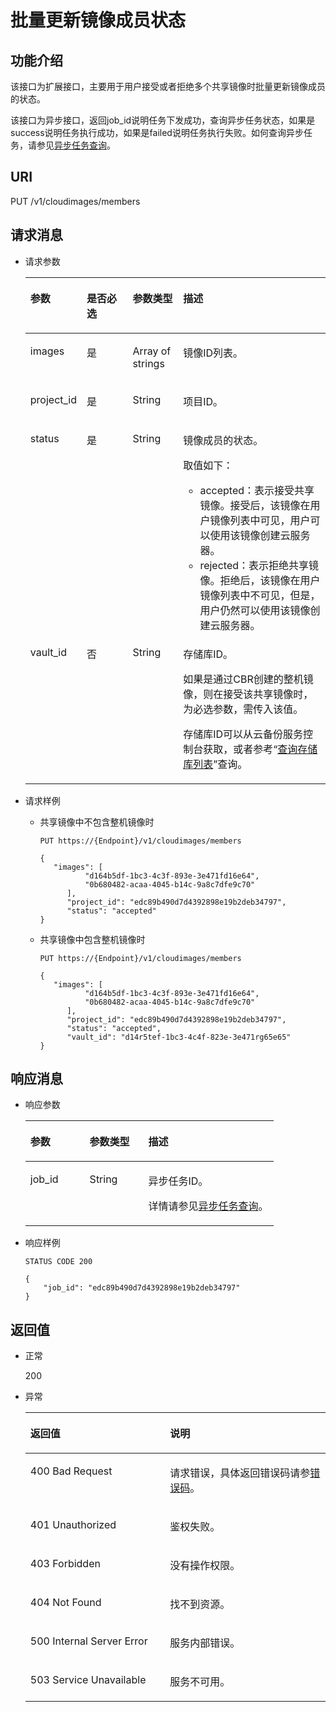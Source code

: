 # 批量更新镜像成员状态<a name="ZH-CN_TOPIC_0036994323"></a>

## 功能介绍<a name="section11046056154747"></a>

该接口为扩展接口，主要用于用户接受或者拒绝多个共享镜像时批量更新镜像成员的状态。

该接口为异步接口，返回job\_id说明任务下发成功，查询异步任务状态，如果是success说明任务执行成功，如果是failed说明任务执行失败。如何查询异步任务，请参见[异步任务查询](异步任务查询.md)。

## URI<a name="section66620681154747"></a>

PUT /v1/cloudimages/members

## 请求消息<a name="section29704853154747"></a>

-   请求参数

    <a name="table23910047154747"></a>
    <table><thead align="left"><tr id="row24965460154747"><th class="cellrowborder" valign="top" width="17.51%" id="mcps1.1.5.1.1"><p id="p8936346154747"><a name="p8936346154747"></a><a name="p8936346154747"></a>参数</p>
    </th>
    <th class="cellrowborder" valign="top" width="15.61%" id="mcps1.1.5.1.2"><p id="p4072498116916"><a name="p4072498116916"></a><a name="p4072498116916"></a>是否必选</p>
    </th>
    <th class="cellrowborder" valign="top" width="16.939999999999998%" id="mcps1.1.5.1.3"><p id="p52755425154747"><a name="p52755425154747"></a><a name="p52755425154747"></a>参数类型</p>
    </th>
    <th class="cellrowborder" valign="top" width="49.94%" id="mcps1.1.5.1.4"><p id="p57477321154747"><a name="p57477321154747"></a><a name="p57477321154747"></a>描述</p>
    </th>
    </tr>
    </thead>
    <tbody><tr id="row25151394154747"><td class="cellrowborder" valign="top" width="17.51%" headers="mcps1.1.5.1.1 "><p id="p503796569524"><a name="p503796569524"></a><a name="p503796569524"></a>images</p>
    </td>
    <td class="cellrowborder" valign="top" width="15.61%" headers="mcps1.1.5.1.2 "><p id="p542203749524"><a name="p542203749524"></a><a name="p542203749524"></a>是</p>
    </td>
    <td class="cellrowborder" valign="top" width="16.939999999999998%" headers="mcps1.1.5.1.3 "><p id="p297741849524"><a name="p297741849524"></a><a name="p297741849524"></a>Array of strings</p>
    </td>
    <td class="cellrowborder" valign="top" width="49.94%" headers="mcps1.1.5.1.4 "><p id="p628987279524"><a name="p628987279524"></a><a name="p628987279524"></a>镜像ID列表。</p>
    </td>
    </tr>
    <tr id="row97255929413"><td class="cellrowborder" valign="top" width="17.51%" headers="mcps1.1.5.1.1 "><p id="p178181919524"><a name="p178181919524"></a><a name="p178181919524"></a>project_id</p>
    </td>
    <td class="cellrowborder" valign="top" width="15.61%" headers="mcps1.1.5.1.2 "><p id="p339873569524"><a name="p339873569524"></a><a name="p339873569524"></a>是</p>
    </td>
    <td class="cellrowborder" valign="top" width="16.939999999999998%" headers="mcps1.1.5.1.3 "><p id="p15124339524"><a name="p15124339524"></a><a name="p15124339524"></a>String</p>
    </td>
    <td class="cellrowborder" valign="top" width="49.94%" headers="mcps1.1.5.1.4 "><p id="p553982639524"><a name="p553982639524"></a><a name="p553982639524"></a>项目ID。</p>
    </td>
    </tr>
    <tr id="row387653339418"><td class="cellrowborder" valign="top" width="17.51%" headers="mcps1.1.5.1.1 "><p id="p529068859524"><a name="p529068859524"></a><a name="p529068859524"></a>status</p>
    </td>
    <td class="cellrowborder" valign="top" width="15.61%" headers="mcps1.1.5.1.2 "><p id="p575993249524"><a name="p575993249524"></a><a name="p575993249524"></a>是</p>
    </td>
    <td class="cellrowborder" valign="top" width="16.939999999999998%" headers="mcps1.1.5.1.3 "><p id="p350336309524"><a name="p350336309524"></a><a name="p350336309524"></a>String</p>
    </td>
    <td class="cellrowborder" valign="top" width="49.94%" headers="mcps1.1.5.1.4 "><p id="p25826739537"><a name="p25826739537"></a><a name="p25826739537"></a>镜像成员的状态。</p>
    <p id="p166859539539"><a name="p166859539539"></a><a name="p166859539539"></a>取值如下：</p>
    <a name="ul346242429557"></a><a name="ul346242429557"></a><ul id="ul346242429557"><li>accepted：表示接受共享镜像。接受后，该镜像在用户镜像列表中可见，用户可以使用该镜像创建云服务器。</li><li>rejected：表示拒绝共享镜像。拒绝后，该镜像在用户镜像列表中不可见，但是，用户仍然可以使用该镜像创建云服务器。</li></ul>
    </td>
    </tr>
    <tr id="row25222413200"><td class="cellrowborder" valign="top" width="17.51%" headers="mcps1.1.5.1.1 "><p id="p25362419209"><a name="p25362419209"></a><a name="p25362419209"></a>vault_id</p>
    </td>
    <td class="cellrowborder" valign="top" width="15.61%" headers="mcps1.1.5.1.2 "><p id="p1853142418208"><a name="p1853142418208"></a><a name="p1853142418208"></a>否</p>
    </td>
    <td class="cellrowborder" valign="top" width="16.939999999999998%" headers="mcps1.1.5.1.3 "><p id="p185392422014"><a name="p185392422014"></a><a name="p185392422014"></a>String</p>
    </td>
    <td class="cellrowborder" valign="top" width="49.94%" headers="mcps1.1.5.1.4 "><p id="p2071553113019"><a name="p2071553113019"></a><a name="p2071553113019"></a>存储库ID。</p>
    <p id="p105352411209"><a name="p105352411209"></a><a name="p105352411209"></a>如果是通过CBR创建的整机镜像，则在接受该共享镜像时，为必选参数，需传入该值。</p>
    <p id="p116364254172"><a name="p116364254172"></a><a name="p116364254172"></a>存储库ID可以从云备份服务控制台获取，或者参考“<a href="https://support.huaweicloud.com/api-cbr/VaultList.html" target="_blank" rel="noopener noreferrer">查询存储库列表</a>”查询。</p>
    </td>
    </tr>
    </tbody>
    </table>

-   请求样例
    -   共享镜像中不包含整机镜像时

        ```
        PUT https://{Endpoint}/v1/cloudimages/members
        ```

        ```
        {
           "images": [
                  "d164b5df-1bc3-4c3f-893e-3e471fd16e64",
                  "0b680482-acaa-4045-b14c-9a8c7dfe9c70"
              ],
              "project_id": "edc89b490d7d4392898e19b2deb34797",
              "status": "accepted"
        }
        ```

    -   共享镜像中包含整机镜像时

        ```
        PUT https://{Endpoint}/v1/cloudimages/members
        ```

        ```
        {
           "images": [
                  "d164b5df-1bc3-4c3f-893e-3e471fd16e64",
                  "0b680482-acaa-4045-b14c-9a8c7dfe9c70"
              ],
              "project_id": "edc89b490d7d4392898e19b2deb34797",
              "status": "accepted",
              "vault_id": "d14r5tef-1bc3-4c4f-823e-3e471rg65e65"
        }
        ```



## 响应消息<a name="section42338041154747"></a>

-   响应参数

    <a name="table1858875391115"></a>
    <table><thead align="left"><tr id="row5097995091115"><th class="cellrowborder" valign="top" width="23.897610238976103%" id="mcps1.1.4.1.1"><p id="p3573529991115"><a name="p3573529991115"></a><a name="p3573529991115"></a>参数</p>
    </th>
    <th class="cellrowborder" valign="top" width="23.667633236676334%" id="mcps1.1.4.1.2"><p id="p4803685091115"><a name="p4803685091115"></a><a name="p4803685091115"></a>参数类型</p>
    </th>
    <th class="cellrowborder" valign="top" width="52.434756524347556%" id="mcps1.1.4.1.3"><p id="p6577961291115"><a name="p6577961291115"></a><a name="p6577961291115"></a>描述</p>
    </th>
    </tr>
    </thead>
    <tbody><tr id="row2654833891115"><td class="cellrowborder" valign="top" width="23.897610238976103%" headers="mcps1.1.4.1.1 "><p id="p293180691115"><a name="p293180691115"></a><a name="p293180691115"></a>job_id</p>
    </td>
    <td class="cellrowborder" valign="top" width="23.667633236676334%" headers="mcps1.1.4.1.2 "><p id="p4244468991115"><a name="p4244468991115"></a><a name="p4244468991115"></a>String</p>
    </td>
    <td class="cellrowborder" valign="top" width="52.434756524347556%" headers="mcps1.1.4.1.3 "><p id="p1546781891115"><a name="p1546781891115"></a><a name="p1546781891115"></a>异步任务ID。</p>
    <p id="p19968122117312"><a name="p19968122117312"></a><a name="p19968122117312"></a>详情请参见<a href="异步任务查询.md">异步任务查询</a>。</p>
    </td>
    </tr>
    </tbody>
    </table>

-   响应样例

    ```
    STATUS CODE 200
    ```

    ```
    {
        "job_id": "edc89b490d7d4392898e19b2deb34797"
    }
    ```


## 返回值<a name="section40084941"></a>

-   正常

    200

-   异常

    <a name="table1069408417333"></a>
    <table><thead align="left"><tr id="row4772021317333"><th class="cellrowborder" valign="top" width="46.54%" id="mcps1.1.3.1.1"><p id="p4013206717333"><a name="p4013206717333"></a><a name="p4013206717333"></a>返回值</p>
    </th>
    <th class="cellrowborder" valign="top" width="53.459999999999994%" id="mcps1.1.3.1.2"><p id="p2947196917333"><a name="p2947196917333"></a><a name="p2947196917333"></a>说明</p>
    </th>
    </tr>
    </thead>
    <tbody><tr id="row3841925517333"><td class="cellrowborder" valign="top" width="46.54%" headers="mcps1.1.3.1.1 "><p id="p2495195017333"><a name="p2495195017333"></a><a name="p2495195017333"></a>400 Bad Request</p>
    </td>
    <td class="cellrowborder" valign="top" width="53.459999999999994%" headers="mcps1.1.3.1.2 "><p id="p784206117333"><a name="p784206117333"></a><a name="p784206117333"></a>请求错误，具体返回错误码请参<a href="错误码.md">错误码</a>。</p>
    </td>
    </tr>
    <tr id="row3122722917333"><td class="cellrowborder" valign="top" width="46.54%" headers="mcps1.1.3.1.1 "><p id="p4637763817333"><a name="p4637763817333"></a><a name="p4637763817333"></a>401 Unauthorized</p>
    </td>
    <td class="cellrowborder" valign="top" width="53.459999999999994%" headers="mcps1.1.3.1.2 "><p id="p6560116717333"><a name="p6560116717333"></a><a name="p6560116717333"></a>鉴权失败。</p>
    </td>
    </tr>
    <tr id="row5353959117333"><td class="cellrowborder" valign="top" width="46.54%" headers="mcps1.1.3.1.1 "><p id="p4173958717333"><a name="p4173958717333"></a><a name="p4173958717333"></a>403 Forbidden</p>
    </td>
    <td class="cellrowborder" valign="top" width="53.459999999999994%" headers="mcps1.1.3.1.2 "><p id="p2546341217333"><a name="p2546341217333"></a><a name="p2546341217333"></a>没有操作权限。</p>
    </td>
    </tr>
    <tr id="row5197513192250"><td class="cellrowborder" valign="top" width="46.54%" headers="mcps1.1.3.1.1 "><p id="p21898657192252"><a name="p21898657192252"></a><a name="p21898657192252"></a>404 Not Found</p>
    </td>
    <td class="cellrowborder" valign="top" width="53.459999999999994%" headers="mcps1.1.3.1.2 "><p id="p28960832192252"><a name="p28960832192252"></a><a name="p28960832192252"></a>找不到资源。</p>
    </td>
    </tr>
    <tr id="row2784412417333"><td class="cellrowborder" valign="top" width="46.54%" headers="mcps1.1.3.1.1 "><p id="p4078159117333"><a name="p4078159117333"></a><a name="p4078159117333"></a>500 Internal Server Error</p>
    </td>
    <td class="cellrowborder" valign="top" width="53.459999999999994%" headers="mcps1.1.3.1.2 "><p id="p1497458717333"><a name="p1497458717333"></a><a name="p1497458717333"></a>服务内部错误。</p>
    </td>
    </tr>
    <tr id="row55355517333"><td class="cellrowborder" valign="top" width="46.54%" headers="mcps1.1.3.1.1 "><p id="p4483799017333"><a name="p4483799017333"></a><a name="p4483799017333"></a>503 Service Unavailable</p>
    </td>
    <td class="cellrowborder" valign="top" width="53.459999999999994%" headers="mcps1.1.3.1.2 "><p id="p799858217333"><a name="p799858217333"></a><a name="p799858217333"></a>服务不可用。</p>
    </td>
    </tr>
    </tbody>
    </table>


